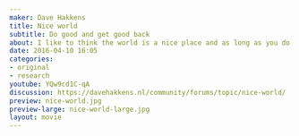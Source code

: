 ```yaml
---
maker: Dave Hakkens
title: Nice world
subtitle: Do good and get good back
about: I like to think the world is a nice place and as long as you do what you love good things will happen. This is how I stay motivated doing my projects. Since well..its not about the money
date: 2016-04-10 16:05
categories:
- original
- research
youtube: YQw9cd1C-qA
discussion: https://davehakkens.nl/community/forums/topic/nice-world/
preview: nice-world.jpg
preview-large: nice-world-large.jpg
layout: movie
---
```

